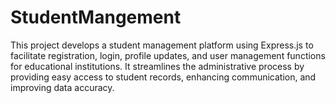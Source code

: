 # StudentMangement
This project develops a student management platform using Express.js to facilitate registration, login, profile updates, and user management functions for educational institutions. It streamlines the administrative process by providing easy access to student records, enhancing communication, and improving data accuracy.
